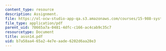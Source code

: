 ```yaml
---
content_type: resource
description: Assignment.
file: https://ol-ocw-studio-app-qa.s3.amazonaws.com/courses/15-988-system-dynamics-self-study-fall-1998-spring-1999/b7a58aa465a24e7eaade6202d6aa28e3_assn14.pdf
file_type: application/pdf
parent_uid: 78665a7a-0481-4dfc-c166-ac4cab9c35c7
resourcetype: Document
title: assn14.pdf
uid: b7a58aa4-65a2-4e7e-aade-6202d6aa28e3
---
```

